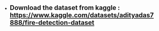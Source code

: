 
- ## Download the dataset from kaggle : https://www.kaggle.com/datasets/adityadas7888/fire-detection-dataset

